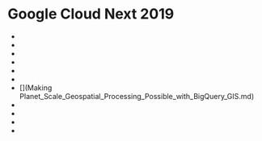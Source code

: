 # Google Cloud Next 2019

- [](Bootcamp-Serverless_Machine_Learning_with_Cloud_ML.md)
- [](Keynote.md)
- [](A_Year_in_GCP_Networking.md)
- [](Complete_Production_Observability_with_OpenCensus.md)
- [](Dead_Easy_Kubernetes_Workflows_with_VS_Code.md)
- [](How_Your_Child_Uses_Google_in_Class.md)
- [](Making Planet_Scale_Geospatial_Processing_Possible_with_BigQuery_GIS.md)
- [](Open_Systems-key_to_unlocking_multi-cloud_and_new_businesses_with_Lyft_Juniper_Google.md)
- [](Project_Creation_Using_Terraform_and_Cost_Controls.md)
- [](Python_2_to_3-Migration_Patterns_and_Motivators.md)
- [](Understanding_the_Earth-ML_with_Kubeflow_Pipelines.md)
